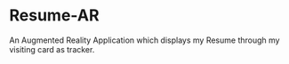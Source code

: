# Resume-AR
An Augmented Reality Application which displays my Resume through my visiting card as tracker.
